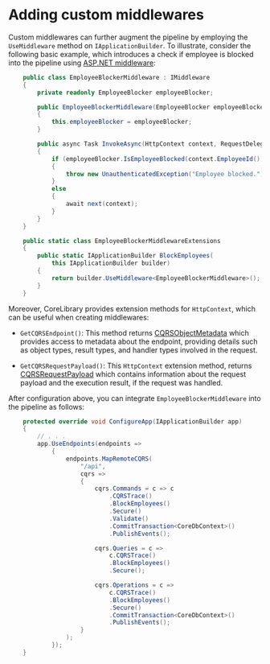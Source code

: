 
# Adding custom middlewares

Custom middlewares can further augment the pipeline by employing the `UseMiddleware` method on `IApplicationBuilder`. To illustrate, consider the following basic example, which introduces a check if employee is blocked into the pipeline using [ASP.NET middleware]:

```csharp
    public class EmployeeBlockerMiddleware : IMiddleware
    {
        private readonly EmployeeBlocker employeeBlocker;

        public EmployeeBlockerMiddleware(EmployeeBlocker employeeBlocker)
        {
            this.employeeBlocker = employeeBlocker;
        }

        public async Task InvokeAsync(HttpContext context, RequestDelegate next)
        {
            if (employeeBlocker.IsEmployeeBlocked(context.EmployeeId()))
            {
                throw new UnauthenticatedException("Employee blocked.");
            }
            else
            {
                await next(context);
            }
        }
    }

    public static class EmployeeBlockerMiddlewareExtensions
    {
        public static IApplicationBuilder BlockEmployees(
            this IApplicationBuilder builder)
        {
            return builder.UseMiddleware<EmployeeBlockerMiddleware>();
        }
    }
```

Moreover, CoreLibrary provides extension methods for `HttpContext`, which can be useful when creating middlewares:

* `GetCQRSEndpoint()`: This method returns [CQRSObjectMetadata] which provides access to metadata about the endpoint, providing details such as object types, result types, and handler types involved in the request.

* `GetCQRSRequestPayload()`: This `HttpContext` extension method, returns [CQRSRequestPayload] which contains information about the request payload and the execution result, if the request was handled.

After configuration above, you can integrate `EmployeeBlockerMiddleware` into the pipeline as follows:

```csharp
    protected override void ConfigureApp(IApplicationBuilder app)
    {
        // . . .
        app.UseEndpoints(endpoints =>
            {
                endpoints.MapRemoteCQRS(
                    "/api",
                    cqrs =>
                    {
                        cqrs.Commands = c => c
                            .CQRSTrace()
                            .BlockEmployees()
                            .Secure()
                            .Validate()
                            .CommitTransaction<CoreDbContext>()
                            .PublishEvents();

                        cqrs.Queries = c =>
                            c.CQRSTrace()
                            .BlockEmployees()
                            .Secure();

                        cqrs.Operations = c =>
                            c.CQRSTrace()
                            .BlockEmployees()
                            .Secure()
                            .CommitTransaction<CoreDbContext>()
                            .PublishEvents();
                    }
                );
            });
    }
```

[ASP.NET middleware]: https://learn.microsoft.com/en-us/aspnet/core/fundamentals/middleware/
[CQRSObjectMetadata]: https://github.com/leancodepl/corelibrary/blob/v8.0-preview/src/CQRS/LeanCode.CQRS.Execution/CQRSObjectMetadata.cs
[CQRSRequestPayload]: https://github.com/leancodepl/corelibrary/blob/v8.0-preview/src/CQRS/LeanCode.CQRS.Execution/CQRSRequestPayload.cs
